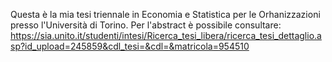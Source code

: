 Questa è la mia tesi triennale in Economia e Statistica per le Orhanizzazioni presso l'Università di Torino.
Per l'abstract è possibile consultare: https://sia.unito.it/studenti/intesi/Ricerca_tesi_libera/ricerca_tesi_dettaglio.asp?id_upload=245859&cdl_tesi=&cdl=&matricola=954510
